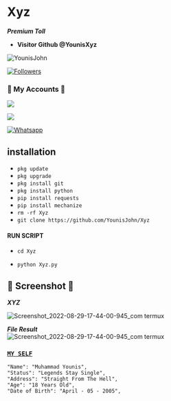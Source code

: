 # Xyz
 ___Premium Toll___</br>
* **Visitor Github @YounisXyz**

![YounisJohn](https://komarev.com/ghpvc/?username=YounisXyz&color=blue)

<a href="https://github.com/YounisXyz/followers">

<img title="Followers" src="https://img.shields.io/github/followers/YounisXyz?label=Followers&color=red&style=flat-square"></a>

### 👤 My Accounts 👤

[![](https://img.shields.io/badge/Facebook-blue?logo=Facebook&logoColor=blue&labelColor=white)](https://www.facebook.com/noob.hackers)

[![](https://img.shields.io/badge/Messenger-red?logo=Messenger&logoColor=red&labelColor=black)](https://m.me/noob.hackers) <br>

[![Whatsapp](https://img.shields.io/badge/Whatsapp-Younis.john-deepgreen?style=flat-square&logo=whatsapp)](https://wa.me/+923404708884)

## <b>installation</b>

- `pkg update`
- `pkg upgrade`
- `pkg install git`
- `pkg install python`
- `pip install requests`
- `pip install mechanize`
- `rm -rf Xyz`
- `git clone https://github.com/YounisJohn/Xyz`

#### RUN SCRIPT

- `cd Xyz`

- `python Xyz.py`

## 📸 Screenshot 📸

 ___XYZ___</br>

![Screenshot_2022-08-29-17-44-00-945_com termux](https://github.com/YounisXyz/Xyz/blob/main/Screenshot_20230412-101512.jpg)

___File Result___</br>
![Screenshot_2022-08-29-17-44-00-945_com termux](https://github.com/YounisXyz/Xyz/blob/main/Screenshot_20230412-081841.jpg)

### [`MY SELF`](https://github.com/YounisJohn)
```
"Name": "Muhammad Younis",
"Status": "Legends Stay Single",
"Address": "Straight From The Hell",
"Age": "18 Years Old",
"Date of Birth": "April - 05 - 2005",
   
```








